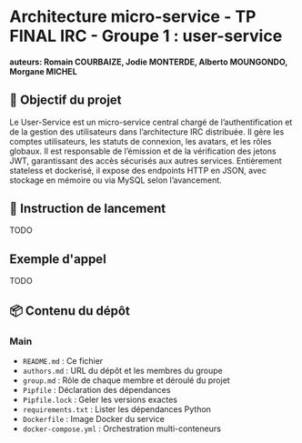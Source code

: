 # Architecture micro-service - TP FINAL IRC - Groupe 1 : user-service 
#### auteurs: Romain COURBAIZE, Jodie MONTERDE, Alberto MOUNGONDO, Morgane MICHEL

## 🎯 Objectif du projet 
Le User-Service est un micro-service central chargé de l’authentification et de la gestion des utilisateurs dans l’architecture IRC distribuée. Il gère les comptes utilisateurs, les statuts de connexion, les avatars, et les rôles globaux. Il est responsable de l’émission et de la vérification des jetons JWT, garantissant des accès sécurisés aux autres services. Entièrement stateless et dockerisé, il expose des endpoints HTTP en JSON, avec stockage en mémoire ou via MySQL selon l’avancement.

## 🚀 Instruction de lancement 
TODO

## Exemple d'appel
TODO

## 📦 Contenu du dépôt
### Main 
- `README.md` : Ce fichier
- `authors.md` : URL du dépôt et les membres du groupe 
- `group.md` : Rôle de chaque membre et déroulé du projet
- `Pipfile` : Déclaration des dépendances
- `Pipfile.lock` : Geler les versions exactes
- `requirements.txt` : Lister les dépendances Python
- `Dockerfile` : Image Docker du service
- `docker-compose.yml` : Orchestration multi-conteneurs


